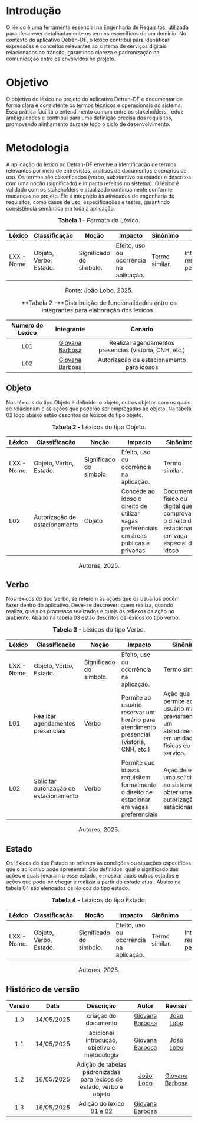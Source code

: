 # Introdução

O léxico é uma ferramenta essencial na Engenharia de Requisitos, utilizada para descrever detalhadamente os termos específicos de um domínio. No contexto do aplicativo Detran-DF, o léxico contribui para identificar expressões e conceitos relevantes ao sistema de serviços digitais relacionados ao trânsito, garantindo clareza e padronização na comunicação entre os envolvidos no projeto.

# Objetivo

O objetivo do léxico no projeto do aplicativo Detran-DF é documentar de forma clara e consistente os termos técnicos e operacionais do sistema. Essa prática facilita o entendimento comum entre os stakeholders, reduz ambiguidades e contribui para uma definição precisa dos requisitos, promovendo alinhamento durante todo o ciclo de desenvolvimento.

# Metodologia

A aplicação do léxico no Detran-DF envolve a identificação de termos relevantes por meio de entrevistas, análises de documentos e cenários de uso. Os termos são classificados (verbo, substantivo ou estado) e descritos com uma noção (significado) e impacto (efeitos no sistema). O léxico é validado com os stakeholders e atualizado continuamente conforme mudanças no projeto. Ele é integrado às atividades de engenharia de requisitos, como casos de uso, especificações e testes, garantindo consistência semântica em toda a aplicação.

<font size="3"><p style="text-align: center">**Tabela 1 -** Formato do Léxico.</p></font>

| Léxico      | Classificação          | Noção                   | Impacto                                 | Sinônimo       | Autor                               |
| ----------- | ---------------------- | ----------------------- | --------------------------------------- | -------------- | ----------------------------------- |
| LXX - Nome. | Objeto, Verbo, Estado. | Significado do símbolo. | Efeito, uso ou ocorrência na aplicação. | Termo similar. | Integrante responsável pelo léxico. |

<font size="3"><p style="text-align: center">Fonte: [João Lobo](https://github.com/joaolobo10), 2025.</p></font>

<font size="3"><p style="text-align: center">**Tabela 2 -**Distribuição de funcionalidades entre os integrantes para elaboração dos lexicos .</p></font>

Numero do Lexico|                  Integrante                  |                        Cenário                         |
| :------------------------------------------: | :----------------------------------------------------: |:------------------------------------------: | 
|L01| [Giovana Barbosa](https://github.com/gio221) | Realizar agendamentos presencias (vistoria, CNH, etc.) |
|L02| [Giovana Barbosa](https://github.com/gio221) |       Autorização de estacionamento para idosos        |


## Objeto

Nos léxicos do tipo Objeto é definido: o objeto, outros objetos com os quais se relacionam e as ações que poderão ser empregadas ao objeto. Na tabela 02 logo abaixo estão descritos os léxicos do tipo objeto.

<font size="3"><p style="text-align: center">**Tabela 2 -** Léxicos do tipo Objeto.</p></font>

| Léxico      | Classificação          | Noção                   | Impacto                                 | Sinônimo       | Autor                               |
| ----------- | ---------------------- | ----------------------- | --------------------------------------- | -------------- | ----------------------------------- |
| LXX - Nome. | Objeto, Verbo, Estado. | Significado do símbolo. | Efeito, uso ou ocorrência na aplicação. | Termo similar. | Integrante responsável pelo léxico. |
| L02| Autorização de estacionamento | Objeto        | Concede ao idoso o direito de utilizar vagas preferenciais em áreas públicas e privadas | Documento físico ou digital que comprova o direito de estacionar em vaga especial de idoso | Permissão, Cartão de Estacionamento | 

<font size="3"><p style="text-align: center">Autores, 2025.</p></font>

## Verbo

Nos léxicos do tipo Verbo, se referem às ações que os usuários podem fazer dentro do aplicativo. Deve-se descrever: quem realiza, quando realiza, quais os processos realizados e quais os reflexos da ação no ambiente. Abaixo na tabela 03 estão descritos os léxicos do tipo verbo.

<font size="3"><p style="text-align: center">**Tabela 3 -** Léxicos do tipo Verbo.</p></font>

| Léxico      | Classificação          | Noção                   | Impacto                                 | Sinônimo       | Autor                               |
| ----------- | ---------------------- | ----------------------- | --------------------------------------- | -------------- | ----------------------------------- |
| LXX - Nome. | Objeto, Verbo, Estado. | Significado do símbolo. | Efeito, uso ou ocorrência na aplicação. | Termo similar. | Integrante responsável pelo léxico. |
| L01 | Realizar agendamentos presenciais | Verbo         | Permite ao usuário reservar um horário para atendimento presencial (vistoria, CNH, etc.)        | Ação que permite ao usuário marcar previamente um atendimento em unidades físicas do serviço.                  | Agendar, Reservar, Marcar horário            | 
| L02 | Solicitar autorização de estacionamento | Verbo         | Permite que idosos requisitem formalmente o direito de estacionar em vagas preferenciais | Ação de enviar uma solicitação ao sistema para obter uma autorização de estacionamento       | Requerer, Pedir autorização        | 

<font size="3"><p style="text-align: center">Autores, 2025.</p></font>

## Estado

Os léxicos do tipo Estado se referem às condições ou situações específicas que o aplicativo pode apresentar. São definidos: qual o significado das ações e quais levaram a esse estado, e mostrar quais outros estados e ações que pode-se chegar e realizar a partir do estado atual. Abaixo na tabela 04 são elencados os léxicos do tipo estado.

<font size="3"><p style="text-align: center">**Tabela 4 -** Léxicos do tipo Estado.</p></font>

| Léxico      | Classificação          | Noção                   | Impacto                                 | Sinônimo       | Autor                               |
| ----------- | ---------------------- | ----------------------- | --------------------------------------- | -------------- | ----------------------------------- |
| LXX - Nome. | Objeto, Verbo, Estado. | Significado do símbolo. | Efeito, uso ou ocorrência na aplicação. | Termo similar. | Integrante responsável pelo léxico. |

<font size="3"><p style="text-align: center">Autores, 2025.</p></font>

## Histórico de versão

| Versão |    Data    |                               Descrição                               |                    Autor                     |                  Revisor                   |
| :----: | :--------: | :-------------------------------------------------------------------: | :------------------------------------------: | :----------------------------------------: |
|  1.0   | 14/05/2025 |                         criação do documento                          | [Giovana Barbosa](https://github.com/gio221) | [João Lobo](https://github.com/joaolobo10) |
|  1.1   | 14/05/2025 |             adicionei introdução, objetivo e metodologia              | [Giovana Barbosa](https://github.com/gio221) | [João Lobo](https://github.com/joaolobo10) |
|  1.2   | 16/05/2025 | Adição de tabelas padronizadas para léxicos de estado, verbo e objeto |  [João Lobo](https://github.com/joaolobo10)  |              [Giovana Barbosa](https://github.com/gio221)                              |
|  1.3  | 16/05/2025 | Adição do lexico 01 e 02| [Giovana Barbosa](https://github.com/gio221)  |                                            |